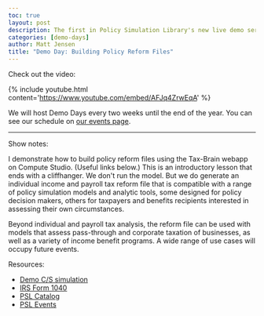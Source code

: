 ```yaml
---
toc: true
layout: post
description: The first in Policy Simulation Library's new live demo series describes specifying tax reforms.
categories: [demo-days]
author: Matt Jensen
title: "Demo Day: Building Policy Reform Files"
---
```


Check out the video:

{% include youtube.html content='https://www.youtube.com/embed/AFJq4ZrwEqA' %}

We will host Demo Days every two weeks until the end of the year.
You can see our schedule on [our events page](https://www.pslmodels.org/events.html).

------

Show notes: 

I demonstrate how to build policy reform files using the Tax-Brain webapp on Compute Studio.
(Useful links below.)
This is an introductory lesson that ends with a cliffhanger.
We don't run the model.
But we do generate an individual income and payroll tax reform file that is compatible with a range of policy simulation models and analytic tools, some designed for policy decision makers, others for taxpayers and benefits recipients interested in assessing their own circumstances. 

Beyond individual and payroll tax analysis, the reform file can be used with models that assess pass-through and corporate taxation of businesses, as well as a variety of income benefit programs.
A wide range of use cases will occupy future events.

Resources: 

* [Demo C/S simulation](https://https://compute.studio/PSLmodels/Tax-Brain/48422/)
* [IRS Form 1040](https://https://www.irs.gov/pub/irs-pdf/f1040.pdf)
* [PSL Catalog](https://https://www.pslmodels.org/Catalog/index.html)
* [PSL Events](https://https://www.pslmodels.org/events.html)
